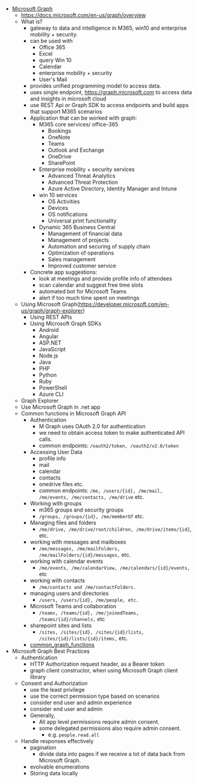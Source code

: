- [Microsoft Graph](microsoft_graph.png)
  - https://docs.microsoft.com/en-us/graph/overview
  - What is?
    - gateway to data and intelligence in M365, win10 and enterprise mobility + security.
    - can be used with
      - Office 365
      - Excel
      - query Win 10
      - Calendar
      - enterprise mobility + security
      - User's Mail
    - provides unified programming model to access data.
    - uses single endpoint, https://graph.microsoft.com to access data and insights in microsoft cloud
    - use REST Api or Graph SDK to access endpoints and build apps that support M365 scenarios
    - Application that can be worked with graph:
      - M365 core services/ office-365
        - Bookings
        - OneNote
        - Teams
        - Outlook and Exchange
        - OneDrive
        - SharePoint
      - Enterprise mobility + security services
        - Advanced Threat Analytics
        - Advanced Threat Protection
        - Azure Active Directory, Identity Manager and Intune
      - win 10 services
        - OS Activities
        - Devices
        - OS notifications
        - Universal print functionality
      - Dynamic 365 Business Central
        - Management of financial data
        - Management of projects
        - Automation and securing of supply chain
        - Optimization of operations
        - Sales management
        - Improved customer service
    - Concrete app suggestions:
      - look at meetings and provide profile info of attendees
      - scan calendar and suggest free time slots
      - automated bot for Microsoft Teams
      - alert if too much time spent on meetings
  - Using Microsoft Graph(https://developer.microsoft.com/en-us/graph/graph-explorer)
    - Using REST APIs
    - Using Microsoft Graph SDKs
      - Android
      - Angular
      - ASP.NET
      - JavaScript
      - Node.js
      - Java
      - PHP
      - Python
      - Ruby
      - PowerShell
      - Azure CLI
  - Graph Explorer
  - Use Microsoft Graph in .net app
  - Common functions in Microsoft Graph API
    - Authentication
      - M Graph uses OAuth 2.0 for authentication
      - we need to obtain access token to make authenticated API calls.
      - common endpoints: ```/oauth2/token, /oauth2/v2.0/token```
    - Accessing User Data
      - profile info
      - mail
      - calendar
      - contacts 
      - onedrive files etc.
      - common endpoints: ```/me, /users/{id}, /me/mail, /me/events, /me/contacts, /me/drive``` etc.
    - Working with groups
      - m365 groups and security groups
      - ```/groups, /groups/{id}, /me/memberOf``` etc.
    - Managing files and folders
      - ```/me/drive, /me/drive/root/children, /me/drive/items/{id}```, etc.
    - working with messages and mailboxes
      - ```/me/messages, /me/mailFolders, /me/mailFolders/{id}/messages,``` etc.
    - working with calendar events
      - ```/me/events, /me/calendarView, /me/calendars/{id}/events,``` etc
    - working with contacts
      - ```/me/contacts and /me/contactFolders.```
    - managing users and directories
      - ```/users, /users/{id}, /me/people, etc.```
    - Microsoft Teams and collaboration
      - ```/teams, /teams/{id}, /me/joinedTeams, /teams/{id}/channels,``` etc
    - sharepoint sites and lists
      - ```/sites, /sites/{id}, /sites/{id}/lists, /sites/{id}/lists/{id}/items,``` etc.
    - [common_graph_functions](common_graph_functions.md)
- Microsoft Graph Best Practices
  - Authentication
    - HTTP Authorization request header, as a Bearer token
    - graph client constructor, when using Microsoft Graph client library
  - Consent and Authorization
    - use the least privilege
    - use the correct permission type based on scenarios
    - consider end user and admin experience
    - consider end user and admin
    - Generally,
      - All app level permissions require admin consent.
      - some delegated permissions also require admin consent.
        - e.g. ```people.read.all```
  - Handle responses effectively
    - pagination
      - divide data into pages if we receive a lot of data back from Microsoft Graph.
    - evolvable enumerations
    - Storing data locally
